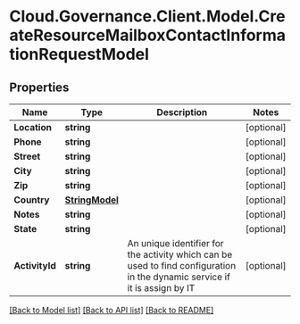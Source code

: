 # Cloud.Governance.Client.Model.CreateResourceMailboxContactInformationRequestModel
## Properties

Name | Type | Description | Notes
------------ | ------------- | ------------- | -------------
**Location** | **string** |  | [optional] 
**Phone** | **string** |  | [optional] 
**Street** | **string** |  | [optional] 
**City** | **string** |  | [optional] 
**Zip** | **string** |  | [optional] 
**Country** | [**StringModel**](StringModel.md) |  | [optional] 
**Notes** | **string** |  | [optional] 
**State** | **string** |  | [optional] 
**ActivityId** | **string** | An unique identifier for the activity which can be used to find configuration in the dynamic service if it is assign by IT | [optional] 

[[Back to Model list]](../README.md#documentation-for-models) [[Back to API list]](../README.md#documentation-for-api-endpoints) [[Back to README]](../README.md)

